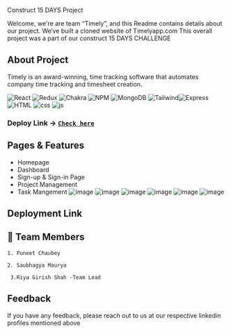  Construct 15 DAYS Project

Welcome, we're are team “Timely”, and this Readme contains details about our project. We‘ve built a cloned website of Timelyapp.com  This overall project was a part of our construct 15 DAYS CHALLENGE


## About Project
 Timely is an award-winning, time tracking software that automates company time tracking and timesheet creation.
<br />

![React](https://img.shields.io/badge/react-%2320232a.svg?style=for-the-badge&logo=react&logoColor=%2361DAFB) ![Redux](https://img.shields.io/badge/redux-%23593d88.svg?style=for-the-badge&logo=redux&logoColor=white) ![Chakra](https://img.shields.io/badge/chakra-%234ED1C5.svg?style=for-the-badge&logo=chakraui&logoColor=white) ![NPM](https://img.shields.io/badge/NPM-%23000000.svg?style=for-the-badge&logo=npm&logoColor=white) ![MongoDB](https://img.shields.io/badge/MongoDB-%234ED1C5.svg?style=for-the-badge&logo=mongodb&logoColor=white)
![Tailwind](https://img.shields.io/badge/Tailwind-%234ED1C5.svg?style=for-the-badge&logo=Tailwind)![Express](https://img.shields.io/badge/express-%2320232a.svg?style=for-the-badge&logo=express&logoColor=%2361DAFB)
![HTML](https://img.shields.io/badge/html-%2320232a.svg?style=for-the-badge&logo=HTML&logoColor=%2361DAFB)
![css](https://img.shields.io/badge/CSS-%2320232a.svg?style=for-the-badge&logo=CSS&logoColor=%2361DAFB)
![js](https://img.shields.io/badge/JS-%2320232a.svg?style=for-the-badge&logo=CSS&logoColor=%2361DAFB)


 ### Deploy Link -> [`Check here`](https://timely-clone.netlify.app/)

## Pages & Features

- Homepage
- Dashboard
- Sign-up & Sign-in Page
- Project Management
- Task Mangement
![image](https://user-images.githubusercontent.com/101579810/187074965-7c4fc79b-2c4e-453b-bbcb-047833568c2f.png)
![image](https://user-images.githubusercontent.com/101579810/187074978-91f95b17-1646-4a7a-b600-4438ec0b2ca8.png)
![image](https://user-images.githubusercontent.com/101579810/187074992-9b9a664a-2f2c-445a-b413-315ce6f4bf05.png)
![image](https://user-images.githubusercontent.com/101579810/187075015-df6b53a1-45c5-4998-9751-bdc0aadb881e.png)
![image](https://user-images.githubusercontent.com/101579810/187075053-1e7bc7ef-1ee2-4017-abfd-946a11be8cfb.png)
![image](https://user-images.githubusercontent.com/101579810/187075108-5bc97627-3606-4a8f-8435-6e86cd34e747.png)





## Deployment Link



## 🔗 Team Members
    1. Puneet Chaubey
    
    2. Saubhagya Maurya
    
     3.Riya Girish Shah -Team Lead

   


 
## Feedback

If you have any feedback, please reach out to us at our respective linkedin profiles mentioned above




